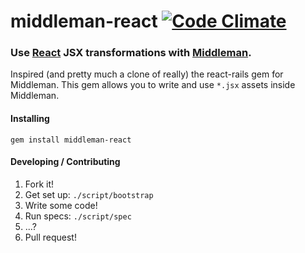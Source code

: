 middleman-react [![Code Climate](https://codeclimate.com/github/plasticine/middleman-react.png)](https://codeclimate.com/github/plasticine/middleman-react)
===============

### Use [React] JSX transformations with [Middleman].

Inspired (and pretty much a clone of really) the react-rails gem for Middleman. This gem allows you to write and use `*.jsx` assets inside Middleman.

#### Installing
`gem install middleman-react`

#### Developing / Contributing
1. Fork it!
2. Get set up: `./script/bootstrap`
3. Write some code!
3. Run specs: `./script/spec`
4. ...?
5. Pull request!

[React]:         http://facebook.github.io/react/
[Middleman]:     http://middlemanapp.com
[react-rails]:   https://github.com/facebook/react-rails
